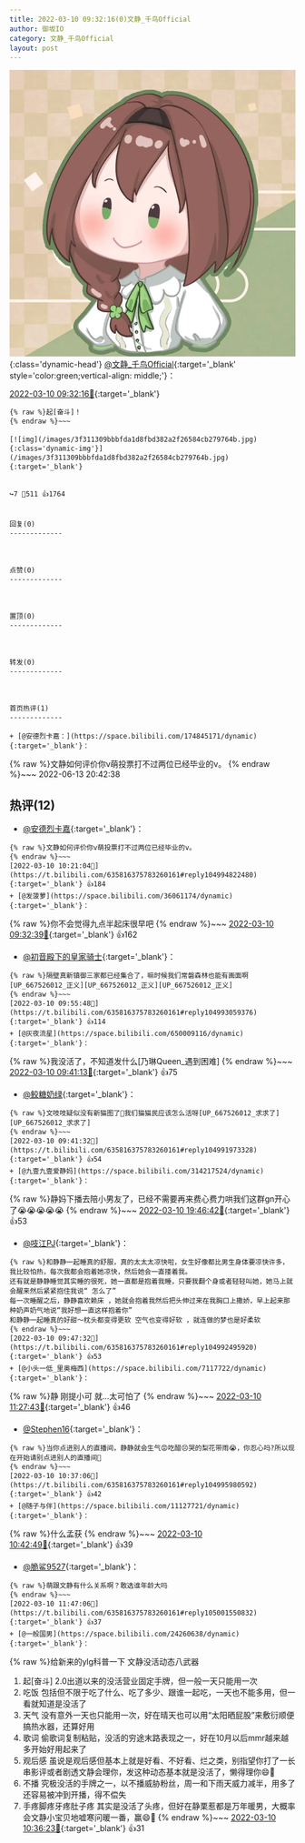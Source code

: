 ```yaml
---
title: 2022-03-10 09:32:16(0)文静_千鸟Official
author: 御坂IO
category: 文静_千鸟Official
layout: post
---
```


![img](/images/ac7482ed1b9a7f203dc68c0c4a77c488a27b108a.jpg){:class='dynamic-head'}
[@文静_千鸟Official](https://space.bilibili.com/667526012/dynamic){:target='_blank' style='color:green;vertical-align: middle;'}：

[2022-03-10 09:32:16🔗](https://t.bilibili.com/635816375783260161){:target='_blank'}

~~~
{% raw %}起[奋斗]！
{% endraw %}~~~

[![img](/images/3f311309bbbfda1d8fbd382a2f26584cb279764b.jpg){:class='dynamic-img'}](/images/3f311309bbbfda1d8fbd382a2f26584cb279764b.jpg){:target='_blank'}


↪️7 💬511 👍1764


回复(0)
-------------



点赞(0)
-------------



置顶(0)
-------------



转发(0)
-------------



首页热评(1)
-------------

+ [@安德烈卡嘉：](https://space.bilibili.com/174845171/dynamic){:target='_blank'}：
~~~
{% raw %}文静如何评价你v萌投票打不过两位已经毕业的v。
{% endraw %}~~~
2022-06-13 20:42:38


热评(12)
-------------

+ [@安德烈卡嘉](https://space.bilibili.com/174845171/dynamic){:target='_blank'}：
~~~
{% raw %}文静如何评价你v萌投票打不过两位已经毕业的v。
{% endraw %}~~~
[2022-03-10 10:21:04🔗](https://t.bilibili.com/635816375783260161#reply104994822480){:target='_blank'} 👍184
+ [@发菠萝](https://space.bilibili.com/36061174/dynamic){:target='_blank'}：
~~~
{% raw %}你不会觉得九点半起床很早吧
{% endraw %}~~~
[2022-03-10 09:32:39🔗](https://t.bilibili.com/635816375783260161#reply104991420896){:target='_blank'} 👍162
+ [@初音殿下的皇家骑士](https://space.bilibili.com/8126805/dynamic){:target='_blank'}：
~~~
{% raw %}隔壁真新镇御三家都已经集合了，嘛时候我们常磐森林也能有画面啊[UP_667526012_正义][UP_667526012_正义][UP_667526012_正义]
{% endraw %}~~~
[2022-03-10 09:55:48🔗](https://t.bilibili.com/635816375783260161#reply104993059376){:target='_blank'} 👍114
+ [@灰夜流星](https://space.bilibili.com/650009116/dynamic){:target='_blank'}：
~~~
{% raw %}我没活了，不知道发什么[乃琳Queen_遇到困难]
{% endraw %}~~~
[2022-03-10 09:41:13🔗](https://t.bilibili.com/635816375783260161#reply104992088800){:target='_blank'} 👍75
+ [@鲛糖奶绿](https://space.bilibili.com/53452185/dynamic){:target='_blank'}：
~~~
{% raw %}文吱吱疑似没有新猫图了🥺我们猫猫民应该怎么活呀[UP_667526012_求求了][UP_667526012_求求了]
{% endraw %}~~~
[2022-03-10 09:41:32🔗](https://t.bilibili.com/635816375783260161#reply104991973328){:target='_blank'} 👍54
+ [@九壹九壹爱静妈](https://space.bilibili.com/314217524/dynamic){:target='_blank'}：
~~~
{% raw %}静妈下播去陪小男友了，已经不需要再来费心费力哄我们这群gn开心了😭😭😭😭😭
{% endraw %}~~~
[2022-03-10 19:46:42🔗](https://t.bilibili.com/635816375783260161#reply105043847712){:target='_blank'} 👍53
+ [@吱江PJ](https://space.bilibili.com/190990240/dynamic){:target='_blank'}：
~~~
{% raw %}和静静一起睡真的舒服，真的太太太凉快啦，女生好像都比男生身体要凉快许多，我比较怕热，每次我都会抱着她凉快，然后她会一直搂着我。
还有就是静静睡觉其实睡的很死，她一直都是抱着我睡，只要我翻个身或者轻轻叫她，她马上就会醒来然后紧紧抱住我说“ 怎么了”
每一次睡醒之后，静静喜欢赖床 ，她就会抱着我然后把头伸过来在我胸口上撒娇，早上起来那种奶声奶气地说“我好想一直这样抱着你”
和静静一起睡真的好甜～枕头都变得更软 空气也变得好软 ，就连做的梦也是好柔软
{% endraw %}~~~
[2022-03-10 09:47:32🔗](https://t.bilibili.com/635816375783260161#reply104992495920){:target='_blank'} 👍53
+ [@小头一低_里奥梅西](https://space.bilibili.com/7117722/dynamic){:target='_blank'}：
~~~
{% raw %}静 刚提小可  就...太可怕了
{% endraw %}~~~
[2022-03-10 11:27:43🔗](https://t.bilibili.com/635816375783260161#reply104999876592){:target='_blank'} 👍46
+ [@Stephen16](https://space.bilibili.com/2757781/dynamic){:target='_blank'}：
~~~
{% raw %}当你点进别人的直播间，静静就会生气😡吃醋😣哭的梨花带雨😭，你忍心吗?所以现在开始请别点进别人的直播间🥰
{% endraw %}~~~
[2022-03-10 10:37:06🔗](https://t.bilibili.com/635816375783260161#reply104995980592){:target='_blank'} 👍42
+ [@随子与伴](https://space.bilibili.com/11127721/dynamic){:target='_blank'}：
~~~
{% raw %}什么孟获
{% endraw %}~~~
[2022-03-10 10:42:49🔗](https://t.bilibili.com/635816375783260161#reply104996379552){:target='_blank'} 👍39
+ [@脆鲨9527](https://space.bilibili.com/415000461/dynamic){:target='_blank'}：
~~~
{% raw %}萌跟文静有什么关系啊？敢选谁年龄大吗
{% endraw %}~~~
[2022-03-10 11:47:06🔗](https://t.bilibili.com/635816375783260161#reply105001550832){:target='_blank'} 👍37
+ [@一般国男](https://space.bilibili.com/24260638/dynamic){:target='_blank'}：
~~~
{% raw %}给新来的ylg科普一下
文静没活动态八武器
1. 起[奋斗]    2.0出道以来的没活营业固定手牌，但一般一天只能用一次
2. 吃饭     包括但不限于吃了什么、吃了多少、跟谁一起吃，一天也不能多用，但一看就知道是没活了
3. 天气  没有意外一天也只能用一次，好在晴天也可以用“太阳晒屁股”来敷衍顺便搞热水器，还算好用
4. 歌词   偷歌词复制粘贴，没活的穷途末路表现之一，好在10月以后mmr越来越多开始好用起来了
5. 观后感   虽说是观后感但基本上就是好看、不好看、烂之类，别指望你打了一长串影评或者剧透文静会理你，发这种动态基本就是没活了，懒得理你😄🤏
6. 不播    究极没活的手牌之一，以不播威胁粉丝，周一和下雨天威力减半，用多了还容易被冲到开播，得不偿失
7. 手疼脚疼牙疼肚子疼   其实是没活了头疼，但好在静栗惹都是万年暖男，大概率会文静小宝贝地嘘寒问暖一番，赢😄🤏
{% endraw %}~~~
[2022-03-10 10:36:23🔗](https://t.bilibili.com/635816375783260161#reply104995834992){:target='_blank'} 👍31


